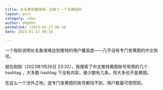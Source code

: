 ```yaml
---
title: 长毛象想赢推特，还缺了一个关键指标
layout: post
category: idea
author: dkphhh
permalink: /2023-01-27-00-18
date: 2023-01-27 00:18

---
```



一个指标说明长毛象很难达到推特的用户覆盖度——几乎没有专门发黄图的中文账号。

就在刚刚（2023年1月26日 23:32），我搜索了中文推特黄图账号常用的几个 hashtag ，大多数 hashtag 下没有内容，极少数有几条，但大多也不是黄图。

在这么一个法外之地，连专门发黄图的账号都找不到，用户数量可想而知。